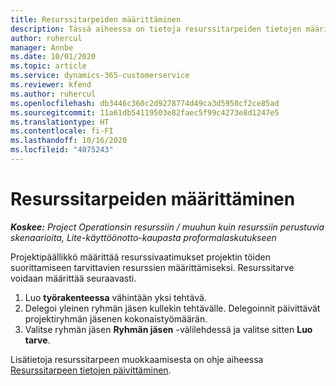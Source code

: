 ```yaml
---
title: Resurssitarpeiden määrittäminen
description: Tässä aiheessa on tietoja resurssitarpeiden tietojen määrittämisestä.
author: ruhercul
manager: Annbe
ms.date: 10/01/2020
ms.topic: article
ms.service: dynamics-365-customerservice
ms.reviewer: kfend
ms.author: ruhercul
ms.openlocfilehash: db3446c360c2d9278774d49ca3d5950cf2ce85ad
ms.sourcegitcommit: 11a61db54119503e82faec5f99c4273e8d1247e5
ms.translationtype: HT
ms.contentlocale: fi-FI
ms.lasthandoff: 10/16/2020
ms.locfileid: "4075243"
---
```

# <a name="define-resource-requirements"></a>Resurssitarpeiden määrittäminen

_**Koskee:** Project Operationsin resurssiin / muuhun kuin resurssiin perustuvia skenaarioita, Lite-käyttöönotto-kaupasta proformalaskutukseen_

Projektipäällikkö määrittää resurssivaatimukset projektin töiden suorittamiseen tarvittavien resurssien määrittämiseksi. Resurssitarve voidaan määrittää seuraavasti.

1.  Luo **työrakenteessa** vähintään yksi tehtävä.
2.  Delegoi yleinen ryhmän jäsen kullekin tehtävälle. Delegoinnit päivittävät projektiryhmän jäsenen kokonaistyömäärän.
3.  Valitse ryhmän jäsen **Ryhmän jäsen** -välilehdessä ja valitse sitten **Luo tarve**.

Lisätietoja resurssitarpeen muokkaamisesta on ohje aiheessa [Resurssitarpeen tietojen päivittäminen](define-resource-requirements.md).